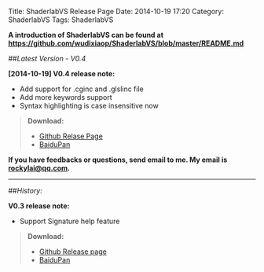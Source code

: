Title: ShaderlabVS Release Page
Date: 2014-10-19 17:20
Category: ShaderlabVS
Tags: ShaderlabVS

**A introduction of ShaderlabVS can be found at <https://github.com/wudixiaop/ShaderlabVS/blob/master/README.md>**


##_Latest Version - V0.4_

**[2014-10-19] V0.4 release note:** 
 
* Add support for .cginc and .glslinc file
* Add more keywords support
* Syntax highlighting is case insensitive now

> **Download:**
>
> * [Github Relase Page](https://github.com/wudixiaop/ShaderlabVS/releases/download/0.4/ShaderlabVS.zip)
> * [BaiduPan](http://pan.baidu.com/s/1o6sPOUI)


**If you have feedbacks or questions, send email to me. My email is rockylai@qq.com.**


------------------------------
##_History:_

**V0.3 release note:**

* Support Signature help feature

> **Download:**
>
> * [Github Release page](https://github.com/wudixiaop/ShaderlabVS/releases/download/0.3/ShaderlabVS-0.3.zip)
> * [BaiduPan](http://pan.baidu.com/s/1eQEJQHO)
